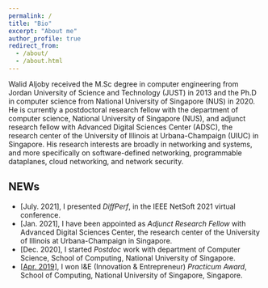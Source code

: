 ```yaml
---
permalink: /
title: "Bio"
excerpt: "About me"
author_profile: true
redirect_from: 
  - /about/
  - /about.html
---
```


Walid Aljoby received the M.Sc degree in computer engineering from Jordan University of Science and Technology (JUST) in 2013 and the Ph.D in computer science from National University of Singapore (NUS) in 2020. He is currently a postdoctoral research fellow with the department of computer science, National University of Singapore (NUS), and adjunct research fellow with Advanced Digital Sciences Center (ADSC), the research center of the University of Illinois at Urbana-Champaign (UIUC) in Singapore. His research interests are broadly in networking and systems, and more specifically on software-defined networking, programmable dataplanes, cloud networking, and network security.




NEWs
-------------------
<ul>
<li>
[July. 2021], I presented <i>DiffPerf</i>, in the IEEE NetSoft 2021 virtual conference.
</li>
<li>
[Jan. 2021], I have been appointed as <i> Adjunct Research Fellow </i>with Advanced Digital Sciences Center, the research center of the University of Illinois at Urbana-Champaign in Singapore.
</li>
<li>
[Dec. 2020], I started <i>Postdoc</i> work with department of Computer Science, School of Computing, National University of Singapore.
</li>
<li>
<a href="https://www.comp.nus.edu.sg/entrepreneurship/awards/iepsocwinners">[Apr. 2019]</a>, I won I&E (Innovation & Entrepreneur) <i>Practicum Award</i>, School of Computing, National University of Singapore,
Singapore.
</li>
</ul>